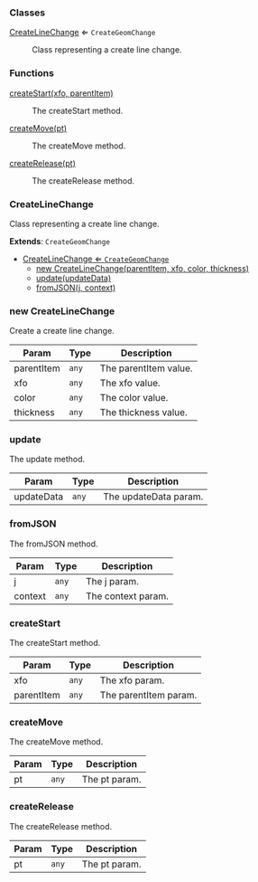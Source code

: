 ### Classes

<dl>
<dt><a href="#CreateLineChange">CreateLineChange</a> ⇐ <code>CreateGeomChange</code></dt>
<dd><p>Class representing a create line change.</p>
</dd>
</dl>

### Functions

<dl>
<dt><a href="#createStart">createStart(xfo, parentItem)</a></dt>
<dd><p>The createStart method.</p>
</dd>
<dt><a href="#createMove">createMove(pt)</a></dt>
<dd><p>The createMove method.</p>
</dd>
<dt><a href="#createRelease">createRelease(pt)</a></dt>
<dd><p>The createRelease method.</p>
</dd>
</dl>

<a name="CreateLineChange"></a>

### CreateLineChange 
Class representing a create line change.


**Extends**: <code>CreateGeomChange</code>  

* [CreateLineChange ⇐ <code>CreateGeomChange</code>](#CreateLineChange)
    * [new CreateLineChange(parentItem, xfo, color, thickness)](#new-CreateLineChange)
    * [update(updateData)](#update)
    * [fromJSON(j, context)](#fromJSON)

<a name="new_CreateLineChange_new"></a>

### new CreateLineChange
Create a create line change.


| Param | Type | Description |
| --- | --- | --- |
| parentItem | <code>any</code> | The parentItem value. |
| xfo | <code>any</code> | The xfo value. |
| color | <code>any</code> | The color value. |
| thickness | <code>any</code> | The thickness value. |

<a name="CreateLineChange+update"></a>

### update
The update method.



| Param | Type | Description |
| --- | --- | --- |
| updateData | <code>any</code> | The updateData param. |

<a name="CreateLineChange+fromJSON"></a>

### fromJSON
The fromJSON method.



| Param | Type | Description |
| --- | --- | --- |
| j | <code>any</code> | The j param. |
| context | <code>any</code> | The context param. |

<a name="createStart"></a>

### createStart
The createStart method.



| Param | Type | Description |
| --- | --- | --- |
| xfo | <code>any</code> | The xfo param. |
| parentItem | <code>any</code> | The parentItem param. |

<a name="createMove"></a>

### createMove
The createMove method.



| Param | Type | Description |
| --- | --- | --- |
| pt | <code>any</code> | The pt param. |

<a name="createRelease"></a>

### createRelease
The createRelease method.



| Param | Type | Description |
| --- | --- | --- |
| pt | <code>any</code> | The pt param. |

